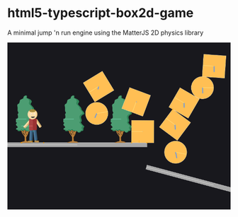# html5-typescript-box2d-game
A minimal jump 'n run engine using the MatterJS 2D physics library

![alt text](https://github.com/christopherstock/html5-typescript-box2d-game/raw/master/_ASSETS/github/screen1.png)
